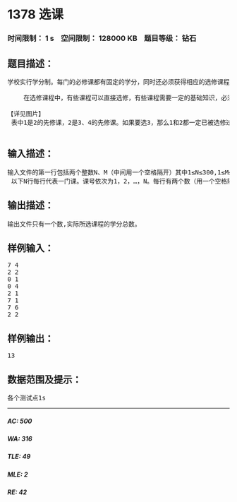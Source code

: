 # 1378 选课   
### 时间限制： 1 s&nbsp;&nbsp;&nbsp;&nbsp;空间限制： 128000 KB&nbsp;&nbsp;&nbsp;&nbsp;题目等级： 钻石  
## 题目描述：  

<pre>
学校实行学分制。每门的必修课都有固定的学分，同时还必须获得相应的选修课程学分。学校开设了N（N<300）门的选修课程，每个学生可选课程的数量M是给定的。学生选修了这M门课并考核通过就能获得相应的学分。   
  
 　　在选修课程中，有些课程可以直接选修，有些课程需要一定的基础知识，必须在选了其它的一些课程的基础上才能选修。例如《Frontpage》必须在选修了《Windows操作基础》之后才能选修。我们称《Windows操作基础》是《Frontpage》的先修课。每门课的直接先修课最多只有一门。两门课也可能存在相同的先修课。每门课都有一个课号，依次为1，2，3，…。 例如:   
  
【详见图片】  
 表中1是2的先修课，2是3、4的先修课。如果要选3，那么1和2都一定已被选修过。 　　你的任务是为自己确定一个选课方案，使得你能得到的学分最多，并且必须满足先修课优先的原则。假定课程之间不存在时间上的冲突。

</pre>
  
  
## 输入描述：  

<pre>
输入文件的第一行包括两个整数N、M（中间用一个空格隔开）其中1≤N≤300,1≤M≤N。   
 以下N行每行代表一门课。课号依次为1，2，…，N。每行有两个数（用一个空格隔开），第一个数为这门课先修课的课号（若不存在先修课则该项为0），第二个数为这门课的学分。学分是不超过10的正整数。
</pre>
  
  
## 输出描述：  

<pre>
输出文件只有一个数,实际所选课程的学分总数。
</pre>
  
  
## 样例输入：  

<pre>
7 4  
2 2  
0 1  
0 4  
2 1  
7 1  
7 6  
2 2
</pre>
  
  
## 样例输出：  

<pre>
13
</pre>
  
  
## 数据范围及提示：  

<pre>
各个测试点1s
</pre>
  
  
***  

##### AC: 500  
##### WA: 316  
##### TLE: 49  
##### MLE: 2  
##### RE: 42  

